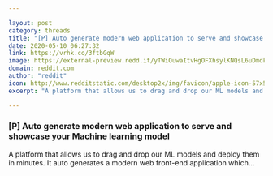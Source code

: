 ```yaml
---

layout: post
category: threads
title: "[P] Auto generate modern web application to serve and showcase your Machine learning model"
date: 2020-05-10 06:27:32
link: https://vrhk.co/3ftbGqW
image: https://external-preview.redd.it/yTWiOuwaItvHgOFXhsylKNQsL6uDmdk_5vsEmFJCS5w.jpg?width=480&height=251.308900524&auto=webp&crop=480:251.308900524,smart&s=3d794640e9ab0f3447a522e66f4ff259f0245e48
domain: reddit.com
author: "reddit"
icon: http://www.redditstatic.com/desktop2x/img/favicon/apple-icon-57x57.png
excerpt: "A platform that allows us to drag and drop our ML models and deploy them in minutes. It auto generates a modern web front-end application which..."

---
```


### [P] Auto generate modern web application to serve and showcase your Machine learning model

A platform that allows us to drag and drop our ML models and deploy them in minutes. It auto generates a modern web front-end application which...